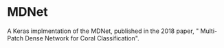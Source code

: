 # MDNet
A Keras implmentation of the MDNet, published in the 2018 paper, " Multi-Patch Dense Network for Coral Classification".

